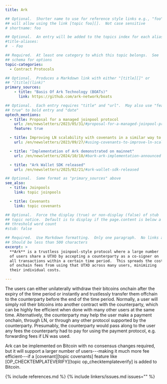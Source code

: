 ```yaml
---
title: Ark

## Optional.  Shorter name to use for reference style links e.g., "foo"
## will allow using the link [topic foo][].  Not case sensitive
# shortname: foo

## Optional.  An entry will be added to the topics index for each alias
#title-aliases:
#  - Foo

## Required.  At least one category to which this topic belongs.  See
## schema for options
topic-categories:
  - Contract Protocols

## Optional.  Produces a Markdown link with either "[title][]" or
## "[title](link)"
primary_sources:
    - title: "Basis Of Ark Technology (BOATs)"
      link: https://github.com/ark-network/boats

## Optional.  Each entry requires "title" and "url".  May also use "feature:
## true" to bold entry and "date"
optech_mentions:
  - title: Proposal for a managed joinpool protocol
    url: /en/newsletters/2023/05/31/#proposal-for-a-managed-joinpool-protocol
    feature: true

  - title: Improving LN scalability with covenants in a similar way to Ark
    url: /en/newsletters/2023/09/27/#using-covenants-to-improve-ln-scalability

  - title: "Implementation of Ark demonstrated on mainnet"
    url: /en/newsletters/2024/10/18/#bark-ark-implementation-announced

  - title: "Ark Wallet SDK released"
    url: /en/newsletters/2025/02/21/#ark-wallet-sdk-released

## Optional.  Same format as "primary_sources" above
see_also:
  - title: Joinpools
    link: topic joinpools

  - title: Covenants
    link: topic covenants

## Optional.  Force the display (true) or non-display (false) of stub
## topic notice.  Default is to display if the page.content is below a
## threshold word count
#stub: false

## Required.  Use Markdown formatting.  Only one paragraph.  No links allowed.
## Should be less than 500 characters
excerpt: >
  **Ark** is a trustless joinpool-style protocol where a large number
  of users share a UTXO by accepting a counterparty as a co-signer on
  all transactions within a certain time period.  This spreads the cost
  of onchain fees from using that UTXO across many users, minimizing
  their individual costs.

---
```

The users can either unilaterally withdraw their bitcoins onchain
after the expiry of the time period or instantly and trustlessly
transfer them offchain to the counterparty before the end of the time
period.  Normally, a user will simply roll their bitcoins into another
contract with the counterparty, which can be highly fee efficient when
done with many other users at the same time.  Alternatively, the
counterparty may help the user make a payment onchain, through LN, or
through any other protocol supported by the counterparty.  Presumably,
the counterparty would pass along to the user any fees the
counterparty had to pay for using the payment protocol, e.g.
forwarding fees if LN was used.

Ark can be implemented on Bitcoin with no consensus changes required,
but it will support a larger number of users---making it much more fee
efficient---if a [covenant][topic covenants] feature like
[OP_CHECKTEMPLATEVERIFY][topic op_checktemplateverify] is added to
Bitcoin.

{% include references.md %}
{% include linkers/issues.md issues="" %}

